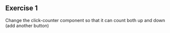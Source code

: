 ## Exercise 1

Change the click-counter component so that it can count both up and down (add another button)
